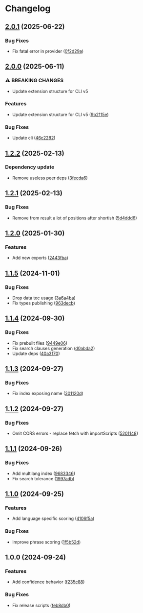 # Changelog

## [2.0.1](https://github.com/diplodoc-platform/search-extension/compare/v2.0.0...v2.0.1) (2025-06-22)


### Bug Fixes

* Fix fatal error in provider ([0f2d29a](https://github.com/diplodoc-platform/search-extension/commit/0f2d29a8108fd5c7a1f52625f684e8373c7901f7))

## [2.0.0](https://github.com/diplodoc-platform/search-extension/compare/v1.2.2...v2.0.0) (2025-06-11)


### ⚠ BREAKING CHANGES

* Update extension structure for CLI v5

### Features

* Update extension structure for CLI v5 ([9b2115e](https://github.com/diplodoc-platform/search-extension/commit/9b2115e1684d6613eec0414a59945cc3f10f9f45))


### Bug Fixes

* Update cli ([46c2282](https://github.com/diplodoc-platform/search-extension/commit/46c22829fd6eb005d390262ac092fda55d6a2121))

## [1.2.2](https://github.com/diplodoc-platform/search-extension/compare/v1.2.1...v1.2.2) (2025-02-13)


### Dependency update

* Remove useless peer deps ([3fecda6](https://github.com/diplodoc-platform/search-extension/commit/3fecda66b5afdd7b5716074e215c26a60a45440f))

## [1.2.1](https://github.com/diplodoc-platform/search-extension/compare/v1.2.0...v1.2.1) (2025-02-13)


### Bug Fixes

* Remove from result a lot of positions after shortish ([5d4ddd6](https://github.com/diplodoc-platform/search-extension/commit/5d4ddd6a3d176f360509ef8072943f1a97299c38))

## [1.2.0](https://github.com/diplodoc-platform/search-extension/compare/v1.1.5...v1.2.0) (2025-01-30)


### Features

* Add new exports ([2443fba](https://github.com/diplodoc-platform/search-extension/commit/2443fba30c200eb9acde19d8954c1f108aeefa80))

## [1.1.5](https://github.com/diplodoc-platform/search-extension/compare/v1.1.4...v1.1.5) (2024-11-01)


### Bug Fixes

* Drop data toc usage ([3a6a4ba](https://github.com/diplodoc-platform/search-extension/commit/3a6a4baf45bdaaf6ad1c8d3b0eed040d05cbcc51))
* Fix types publishing ([963decb](https://github.com/diplodoc-platform/search-extension/commit/963decbf95f245a5d9baf31e3eb6a2cfa45f564b))

## [1.1.4](https://github.com/diplodoc-platform/search-extension/compare/v1.1.3...v1.1.4) (2024-09-30)


### Bug Fixes

* Fix prebuilt files ([9449e06](https://github.com/diplodoc-platform/search-extension/commit/9449e06f6c04757a4dafad786d462da4d981761a))
* Fix search clauses generation ([d0abda2](https://github.com/diplodoc-platform/search-extension/commit/d0abda2cb40f94b26f876599dc80ba8e44a845f0))
* Update deps ([40a3170](https://github.com/diplodoc-platform/search-extension/commit/40a3170f96f49d8e065004dc0f261754da6bce75))

## [1.1.3](https://github.com/diplodoc-platform/search-extension/compare/v1.1.2...v1.1.3) (2024-09-27)


### Bug Fixes

* Fix index exposing name ([301120d](https://github.com/diplodoc-platform/search-extension/commit/301120df588eef4e8ddcd87e93cf3b0aff27d301))

## [1.1.2](https://github.com/diplodoc-platform/search-extension/compare/v1.1.1...v1.1.2) (2024-09-27)


### Bug Fixes

* Omit CORS errors - replace fetch with importScripts ([5201148](https://github.com/diplodoc-platform/search-extension/commit/5201148f9a963f52837307245178d88be96a09eb))

## [1.1.1](https://github.com/diplodoc-platform/search-extension/compare/v1.1.0...v1.1.1) (2024-09-26)


### Bug Fixes

* Add multilang index ([9683346](https://github.com/diplodoc-platform/search-extension/commit/9683346b192bfdee3a0ba6c4469a405326b45c48))
* Fix search tolerance ([1997adb](https://github.com/diplodoc-platform/search-extension/commit/1997adbe1657ec60a7cea5f0e28519c02c7adc14))

## [1.1.0](https://github.com/diplodoc-platform/search-extension/compare/v1.0.0...v1.1.0) (2024-09-25)


### Features

* Add language specific scoring ([4106f5a](https://github.com/diplodoc-platform/search-extension/commit/4106f5a5e0caaed8d8f94765badaa1dd1121b406))


### Bug Fixes

* Improve phrase scoring ([1f5b52d](https://github.com/diplodoc-platform/search-extension/commit/1f5b52dfd38a96e74628c91efaf3d6a25b02b050))

## 1.0.0 (2024-09-24)


### Features

* Add confidence behavior ([f235c88](https://github.com/diplodoc-platform/search-extension/commit/f235c8877d383a96f153046f13fd8d05dd7e1d08))


### Bug Fixes

* Fix release scripts ([feb8db0](https://github.com/diplodoc-platform/search-extension/commit/feb8db0c92751fc9ab1157644d3de3372aaa4dfa))
